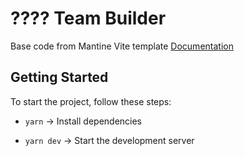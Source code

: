# ???? Team Builder

Base code from Mantine Vite template
[Documentation](https://mantine.dev/guides/vite/)

## Getting Started

To start the project, follow these steps:

- `yarn` -> Install dependencies

- `yarn dev` -> Start the development server
